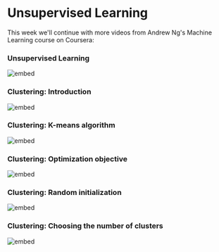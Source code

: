# Unsupervised Learning

This week we'll continue with more videos from Andrew Ng's Machine
Learning course on Coursera:

### Unsupervised Learning

![embed](https://youtube.com/embed/jAA2g9ItoAc)

### Clustering: Introduction

![embed](https://youtube.com/embed/Ev8YbxPu_bQ)

### Clustering: K-means algorithm

![embed](https://youtube.com/embed/hDmNF9JG3lo)

### Clustering: Optimization objective

![embed](https://youtube.com/embed/LvgcfMOyREE)

### Clustering: Random initialization

![embed](https://youtube.com/embed/PpH_hv55GNQ)

### Clustering: Choosing the number of clusters

![embed](https://youtube.com/embed/lbR5br5yvrY)

